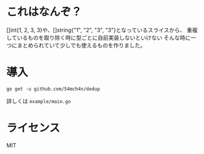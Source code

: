 # これはなんぞ？
[]int{1, 2, 3, 3}や、[]string{"1", "2", "3", "3"}となっているスライスから、
重複しているものを取り除く時に型ごとに自前実装しないといけない
そんな時に一つにまとめられていて少しでも使えるものを作りました。

# 導入
```commandline
go get -u github.com/54mch4n/dedup
```
詳しくは `example/main.go`

# ライセンス
MIT
